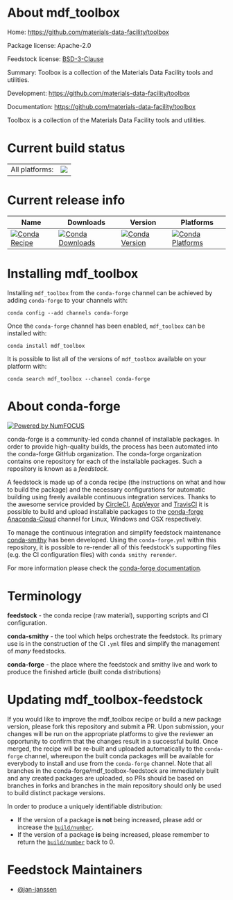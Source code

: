 About mdf_toolbox
=================

Home: https://github.com/materials-data-facility/toolbox

Package license: Apache-2.0

Feedstock license: [BSD-3-Clause](https://github.com/conda-forge/mdf_toolbox-feedstock/blob/master/LICENSE.txt)

Summary: Toolbox is a collection of the Materials Data Facility tools and utilities.

Development: https://github.com/materials-data-facility/toolbox

Documentation: https://github.com/materials-data-facility/toolbox

Toolbox is a collection of the Materials Data Facility tools and utilities.


Current build status
====================


<table><tr><td>All platforms:</td>
    <td>
      <a href="https://dev.azure.com/conda-forge/feedstock-builds/_build/latest?definitionId=8135&branchName=master">
        <img src="https://dev.azure.com/conda-forge/feedstock-builds/_apis/build/status/mdf_toolbox-feedstock?branchName=master">
      </a>
    </td>
  </tr>
</table>

Current release info
====================

| Name | Downloads | Version | Platforms |
| --- | --- | --- | --- |
| [![Conda Recipe](https://img.shields.io/badge/recipe-mdf_toolbox-green.svg)](https://anaconda.org/conda-forge/mdf_toolbox) | [![Conda Downloads](https://img.shields.io/conda/dn/conda-forge/mdf_toolbox.svg)](https://anaconda.org/conda-forge/mdf_toolbox) | [![Conda Version](https://img.shields.io/conda/vn/conda-forge/mdf_toolbox.svg)](https://anaconda.org/conda-forge/mdf_toolbox) | [![Conda Platforms](https://img.shields.io/conda/pn/conda-forge/mdf_toolbox.svg)](https://anaconda.org/conda-forge/mdf_toolbox) |

Installing mdf_toolbox
======================

Installing `mdf_toolbox` from the `conda-forge` channel can be achieved by adding `conda-forge` to your channels with:

```
conda config --add channels conda-forge
```

Once the `conda-forge` channel has been enabled, `mdf_toolbox` can be installed with:

```
conda install mdf_toolbox
```

It is possible to list all of the versions of `mdf_toolbox` available on your platform with:

```
conda search mdf_toolbox --channel conda-forge
```


About conda-forge
=================

[![Powered by NumFOCUS](https://img.shields.io/badge/powered%20by-NumFOCUS-orange.svg?style=flat&colorA=E1523D&colorB=007D8A)](http://numfocus.org)

conda-forge is a community-led conda channel of installable packages.
In order to provide high-quality builds, the process has been automated into the
conda-forge GitHub organization. The conda-forge organization contains one repository
for each of the installable packages. Such a repository is known as a *feedstock*.

A feedstock is made up of a conda recipe (the instructions on what and how to build
the package) and the necessary configurations for automatic building using freely
available continuous integration services. Thanks to the awesome service provided by
[CircleCI](https://circleci.com/), [AppVeyor](https://www.appveyor.com/)
and [TravisCI](https://travis-ci.com/) it is possible to build and upload installable
packages to the [conda-forge](https://anaconda.org/conda-forge)
[Anaconda-Cloud](https://anaconda.org/) channel for Linux, Windows and OSX respectively.

To manage the continuous integration and simplify feedstock maintenance
[conda-smithy](https://github.com/conda-forge/conda-smithy) has been developed.
Using the ``conda-forge.yml`` within this repository, it is possible to re-render all of
this feedstock's supporting files (e.g. the CI configuration files) with ``conda smithy rerender``.

For more information please check the [conda-forge documentation](https://conda-forge.org/docs/).

Terminology
===========

**feedstock** - the conda recipe (raw material), supporting scripts and CI configuration.

**conda-smithy** - the tool which helps orchestrate the feedstock.
                   Its primary use is in the construction of the CI ``.yml`` files
                   and simplify the management of *many* feedstocks.

**conda-forge** - the place where the feedstock and smithy live and work to
                  produce the finished article (built conda distributions)


Updating mdf_toolbox-feedstock
==============================

If you would like to improve the mdf_toolbox recipe or build a new
package version, please fork this repository and submit a PR. Upon submission,
your changes will be run on the appropriate platforms to give the reviewer an
opportunity to confirm that the changes result in a successful build. Once
merged, the recipe will be re-built and uploaded automatically to the
`conda-forge` channel, whereupon the built conda packages will be available for
everybody to install and use from the `conda-forge` channel.
Note that all branches in the conda-forge/mdf_toolbox-feedstock are
immediately built and any created packages are uploaded, so PRs should be based
on branches in forks and branches in the main repository should only be used to
build distinct package versions.

In order to produce a uniquely identifiable distribution:
 * If the version of a package **is not** being increased, please add or increase
   the [``build/number``](https://conda.io/docs/user-guide/tasks/build-packages/define-metadata.html#build-number-and-string).
 * If the version of a package **is** being increased, please remember to return
   the [``build/number``](https://conda.io/docs/user-guide/tasks/build-packages/define-metadata.html#build-number-and-string)
   back to 0.

Feedstock Maintainers
=====================

* [@jan-janssen](https://github.com/jan-janssen/)

